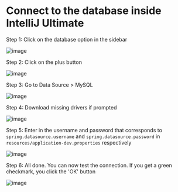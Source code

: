 # Connect to the database inside IntelliJ Ultimate

Step 1: Click on the database option in the sidebar

![image](https://user-images.githubusercontent.com/11173328/106360454-62042f00-6310-11eb-9064-f0114aa3c01a.png)

Step 2: Click on the plus button

![image](https://user-images.githubusercontent.com/11173328/106360533-c45d2f80-6310-11eb-9d13-2a8b60225a7b.png)

Step 3: Go to Data Source > MySQL

![image](https://user-images.githubusercontent.com/11173328/106360549-e5be1b80-6310-11eb-93de-55d2a919f165.png)

Step 4: Download missing drivers if prompted

![image](https://user-images.githubusercontent.com/11173328/106360607-464d5880-6311-11eb-89d0-b33601c3ca35.png)

Step 5: Enter in the username and password that corresponds to `spring.datasource.username` and `spring.datasource.password` in `resources/application-dev.properties` respectively

![image](https://user-images.githubusercontent.com/11173328/106360630-739a0680-6311-11eb-97b0-2033922111d6.png)

Step 6: All done. You can now test the connection. If you get a green checkmark, you click the 'OK' button

![image](https://user-images.githubusercontent.com/11173328/106360644-87de0380-6311-11eb-9000-b6ed973bb1f3.png)
